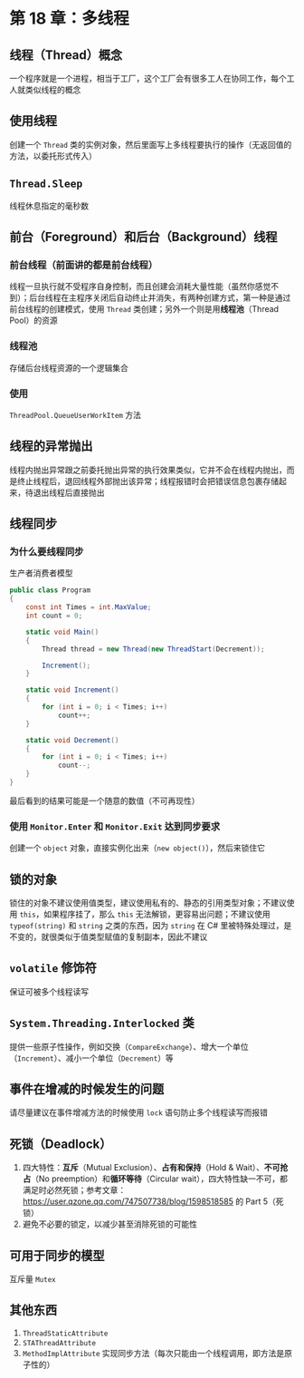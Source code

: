 # 第 18 章：多线程

## **线程**（Thread）概念

一个程序就是一个进程，相当于工厂，这个工厂会有很多工人在协同工作，每个工人就类似线程的概念

## 使用线程

创建一个 `Thread` 类的实例对象，然后里面写上多线程要执行的操作（无返回值的方法，以委托形式传入）

## `Thread.Sleep`

线程休息指定的毫秒数

## **前台**（Foreground）和**后台**（Background）线程

### 前台线程（前面讲的都是前台线程）

线程一旦执行就不受程序自身控制，而且创建会消耗大量性能（虽然你感觉不到）；后台线程在主程序关闭后自动终止并消失，有两种创建方式，第一种是通过前台线程的创建模式，使用 `Thread` 类创建；另外一个则是用**线程池**（Thread Pool）的资源

### 线程池

存储后台线程资源的一个逻辑集合

### 使用

`ThreadPool.QueueUserWorkItem` 方法

## 线程的异常抛出

线程内抛出异常跟之前委托抛出异常的执行效果类似，它并不会在线程内抛出，而是终止线程后，退回线程外部抛出该异常；线程报错时会把错误信息包裹存储起来，待退出线程后直接抛出

## 线程同步

### 为什么要线程同步

生产者消费者模型

```csharp
public class Program
{
    const int Times = int.MaxValue;
    int count = 0;

    static void Main()
    {
        Thread thread = new Thread(new ThreadStart(Decrement));

        Increment();
    }

    static void Increment()
    {
        for (int i = 0; i < Times; i++)
            count++;
    }

    static void Decrement()
    {
        for (int i = 0; i < Times; i++)
            count--;
    }
}
```

最后看到的结果可能是一个随意的数值（不可再现性）

### 使用 `Monitor.Enter` 和 `Monitor.Exit` 达到同步要求

创建一个 `object` 对象，直接实例化出来（`new object()`），然后来锁住它

## 锁的对象

锁住的对象不建议使用值类型，建议使用私有的、静态的引用类型对象；不建议使用 `this`，如果程序挂了，那么 `this` 无法解锁，更容易出问题；不建议使用 `typeof(string)` 和 `string` 之类的东西，因为 `string` 在 C# 里被特殊处理过，是不变的，就很类似于值类型赋值的复制副本，因此不建议

## `volatile` 修饰符

保证可被多个线程读写

## `System.Threading.Interlocked` 类

提供一些原子性操作，例如交换（`CompareExchange`）、增大一个单位（`Increment`）、减小一个单位（`Decrement`）等

## 事件在增减的时候发生的问题

请尽量建议在事件增减方法的时候使用 `lock` 语句防止多个线程读写而报错

## **死锁**（Deadlock）

1. 四大特性：**互斥**（Mutual Exclusion）、**占有和保持**（Hold & Wait）、**不可抢占**（No preemption）和**循环等待**（Circular wait），四大特性缺一不可，都满足时必然死锁；参考文章：https://user.qzone.qq.com/747507738/blog/1598518585 的 Part 5（死锁）
2. 避免不必要的锁定，以减少甚至消除死锁的可能性

## 可用于同步的模型

互斥量 `Mutex`

## 其他东西

1. `ThreadStaticAttribute`
2. `STAThreadAttribute`
3. `MethodImplAttribute` 实现同步方法（每次只能由一个线程调用，即方法是原子性的）